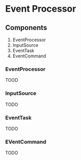 
# Event Processor

## Components

1. EventProcessor
1. InputSource
1. EventTask
1. EventCommand

### EventProcessor

TOOD

### InputSource

TODO

### EventTask

TODO

### EVentCommand

TODO

